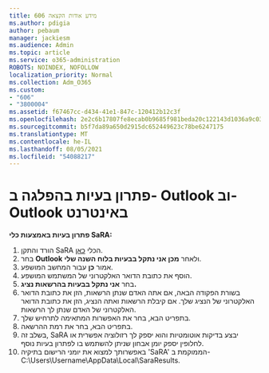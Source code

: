 ```yaml
---
title: 606 מידע אודות הקצאה
ms.author: pdigia
author: pebaum
manager: jackiesm
ms.audience: Admin
ms.topic: article
ms.service: o365-administration
ROBOTS: NOINDEX, NOFOLLOW
localization_priority: Normal
ms.collection: Adm_O365
ms.custom:
- "606"
- "3800004"
ms.assetid: f67467cc-d434-41e1-847c-120412b12c3f
ms.openlocfilehash: 2e2c6b17807fe8ecab0b9685f981beda20c122143d1036a9c03075552c5ca897
ms.sourcegitcommit: b5f7da89a650d2915dc652449623c78be6247175
ms.translationtype: MT
ms.contentlocale: he-IL
ms.lasthandoff: 08/05/2021
ms.locfileid: "54088217"
---
```

# <a name="troubleshooting-delegation-in-outlook-and-outlook-on-the-web"></a>פתרון בעיות בהפלגה ב- Outlook וב- Outlook באינטרנט

**פתרון בעיות באמצעות כלי SaRA:**

1. הורד והתקן SaRA הכלי [כאן](https://aka.ms/SaRA-SkypeForBusinessSignIn).
1. בחר **Outlook** ולאחר **מכן אני נתקל בבעיות בלוח השנה שלי**.
1. אמור **כן** עבור המחשב המושפע.
1. הוסף את כתובת הדואר האלקטרוני של המשתמש המושפע.
1. בחר **אני נתקל בבעיות בהרשאות נציג.**
1. בשורת הפקודה הבאה, אם אתה האדם שנתן הרשאות, הזן את כתובת הדואר האלקטרוני של הנציג שלך. אם קיבלת הרשאות ואתה הנציג, הזן את כתובת הדואר האלקטרוני של האדם שנתן לך הרשאות.
1. בתפריט הבא, בחר את האפשרות המתאימה לתרחיש שלך.
1. בתפריט הבא, בחר את רמת ההרשאה.
1. בשלב זה, SaRA יבצע בדיקות אוטומטיות והוא יספק לך רזולוציה אפשרית או לחלופין יספק יומן אבחון שניתן להשתמש בו לפתרון בעיות נוסף.
1. באפשרותך למצוא את יומני הרישום בתיקיה 'SaRA' הממוקמת ב- C:\Users\Username\AppData\Local\SaraResults.
